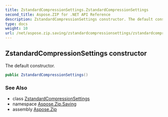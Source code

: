 ```yaml
---
title: ZstandardCompressionSettings.ZstandardCompressionSettings
second_title: Aspose.ZIP for .NET API Reference
description: ZstandardCompressionSettings constructor. The default constructor
type: docs
weight: 10
url: /net/aspose.zip.saving/zstandardcompressionsettings/zstandardcompressionsettings/
---
```

## ZstandardCompressionSettings constructor

The default constructor.

```csharp
public ZstandardCompressionSettings()
```

### See Also

* class [ZstandardCompressionSettings](../)
* namespace [Aspose.Zip.Saving](../../zstandardcompressionsettings/)
* assembly [Aspose.Zip](../../../)


